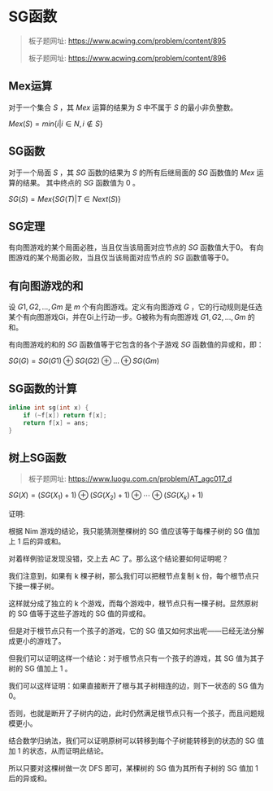# SG函数

> 板子题网址: https://www.acwing.com/problem/content/895
>
> 板子题网址: https://www.acwing.com/problem/content/896

## Mex运算

对于一个集合 $S$ ，其 $Mex$ 运算的结果为 $S$ 中不属于 $S$ 的最小非负整数。

$Mex(S)=min\{i|i\in N,i\notin S\}$

## SG函数

对于一个局面 $S$ ，其 $SG$ 函数的结果为 $S$ 的所有后继局面的 $SG$ 函数值的 $Mex$ 运算的结果。
其中终点的 $SG$ 函数值为 $0$ 。

$SG(S)=Mex\{SG(T)|T\in Next(S)\}$

## SG定理

有向图游戏的某个局面必胜，当且仅当该局面对应节点的 $SG$ 函数值大于0。
有向图游戏的某个局面必败，当且仅当该局面对应节点的 $SG$ 函数值等于0。

## 有向图游戏的和

设 $G1, G2, \dots, Gm$ 是 $m$ 个有向图游戏。定义有向图游戏 $G$ ，它的行动规则是任选某个有向图游戏Gi，并在Gi上行动一步。G被称为有向图游戏 $G1, G2, \dots, Gm$ 的和。

有向图游戏的和的 $SG$ 函数值等于它包含的各个子游戏 $SG$ 函数值的异或和，即：

$SG(G) = SG(G1) \oplus SG(G2) \oplus \dots \oplus SG(Gm)$

## SG函数的计算

```cpp
inline int sg(int x) {
    if (~f[x]) return f[x];
    return f[x] = ans;
}
```

## 树上SG函数

> 板子题网址: https://www.luogu.com.cn/problem/AT_agc017_d

$SG(X) = (SG(X_1)+1) \oplus (SG(X_2)+1) \oplus \cdots \oplus (SG(X_k)+1)$

证明:

根据 Nim 游戏的结论，我只能猜测整棵树的 SG 值应该等于每棵子树的 SG 值加上 1 后的异或和。

对着样例验证发现没错，交上去 AC 了。那么这个结论要如何证明呢？

我们注意到，如果有 k 棵子树，那么我们可以把根节点复制 k 份，每个根节点只下接一棵子树。

这样就分成了独立的 k 个游戏，而每个游戏中，根节点只有一棵子树。显然原树的 SG 值等于这些子游戏的 SG 值的异或和。

但是对于根节点只有一个孩子的游戏，它的 SG 值又如何求出呢——已经无法分解成更小的游戏了。

但我们可以证明这样一个结论：对于根节点只有一个孩子的游戏，其 SG 值为其子树的 SG 值加上 1 。

我们可以这样证明：如果直接断开了根与其子树相连的边，则下一状态的 SG 值为 0。

否则，也就是断开了子树内的边，此时仍然满足根节点只有一个孩子，而且问题规模更小。

结合数学归纳法，我们可以证明原树可以转移到每个子树能转移到的状态的 SG 值加 1 的状态，从而证明此结论。

所以只要对这棵树做一次 DFS 即可，某棵树的 SG 值为其所有子树的 SG 值加 1 后的异或和。
